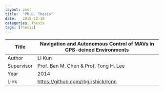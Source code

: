 ```yaml
---
layout: post
title:  "Ph.D. Thesis"
date:   2015-12-10
categories: Thesis
tags: [Thesis]
---
```



| Title  | Navigation and Autonomous Control of MAVs in GPS-deined Environments |
|--------|---|
| Author | LI Kun |
| Supervisor | Prof. Ben M. Chen & Prof. Tong H. Lee |
| Year   | 2014  |
| Link   | https://github.com/rbgirshick/rcnn|
